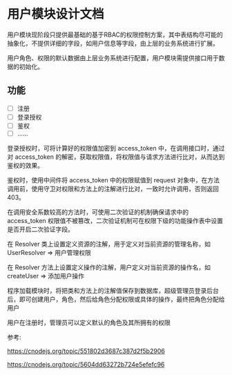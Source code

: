 # 用户模块设计文档

用户模块现阶段只提供最基础的基于RBAC的权限控制方案，其中表结构尽可能的抽象化，不提供详细的字段，如用户信息等字段，由上层的业务系统进行扩展。

用户角色、权限的默认数据由上层业务系统进行配置，用户模块需提供接口用于数据的初始化。

## 功能

- [ ] 注册
- [ ] 登录授权
- [ ] 鉴权
- [ ] ......

登录授权时，可将计算好的权限值加密到 access_token 中，在调用接口时，通过对 access_token 的解密，获取权限值，将权限值与请求方法进行比对，从而达到鉴权的效果。

鉴权时，使用中间件将 access_token 中的权限赋值到 request 对象中，在方法调用前，使用守卫对权限和方法上的注解进行比对，一致时允许调用，否则返回403。

在调用安全系数较高的方法时，可使用二次验证的机制确保请求中的 access_token 权限值不被篡改，二次验证机制可在权限下级的功能操作表中设置是否开启二次验证字段。

在 Resolver 类上设置定义资源的注解，用于定义对当前资源的管理名称，如 UserResolver => 用户管理权限

在 Resolver 方法上设置定义操作的注解，用户定义对当前资源的操作名，如 createUser => 添加用户操作

程序加载模块时，将把类和方法上的注解值保存到数据库，超级管理员登录后台后，即可创建用户，角色，然后给角色分配权限或具体的操作，最终把角色分配给用户

用户在注册时，管理员可以定义默认的角色及其所拥有的权限

参考:

https://cnodejs.org/topic/551802d3687c387d2f5b2906

https://cnodejs.org/topic/5604dd63272b724e5efefc96